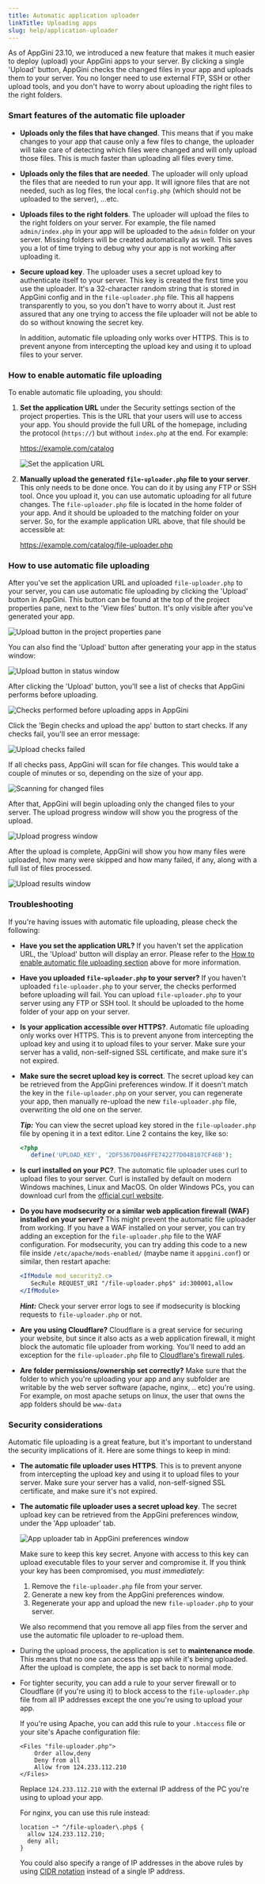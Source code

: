```yaml
---
title: Automatic application uploader
linkTitle: Uploading apps
slug: help/application-uploader
---
```


As of AppGini 23.10, we introduced a new feature that makes it much easier to deploy (upload) your AppGini apps to your server. By clicking a single 'Upload' button, AppGini checks the changed files in your app and uploads them to your server. You no longer need to use external FTP, SSH or other upload tools, and you don't have to worry about uploading the right files to the right folders.

### Smart features of the automatic file uploader

*   **Uploads only the files that have changed**. This means that if you make changes to your app that cause only a few files to change, the uploader will take care of detecting which files were changed and will only upload those files. This is much faster than uploading all files every time.
*   **Uploads only the files that are needed**. The uploader will only upload the files that are needed to run your app. It will ignore files that are not needed, such as log files, the local `config.php` (which should not be uploaded to the server), ...etc.
*   **Uploads files to the right folders**. The uploader will upload the files to the right folders on your server. For example, the file named `admin/index.php` in your app will be uploaded to the `admin` folder on your server. Missing folders will be created automatically as well. This saves you a lot of time trying to debug why your app is not working after uploading it.
*   **Secure upload key**. The uploader uses a secret upload key to authenticate itself to your server. This key is created the first time you use the uploader. It's a 32-character random string that is stored in AppGini config and in the `file-uploader.php` file. This all happens transparently to you, so you don't have to worry about it. Just rest assured that any one trying to access the file uploader will not be able to do so without knowing the secret key.
    
    In addition, automatic file uploading only works over HTTPS. This is to prevent anyone from intercepting the upload key and using it to upload files to your server.
    

### How to enable automatic file uploading

To enable automatic file uploading, you should:

1.  **Set the application URL** under the Security settings section of the project properties. This is the URL that your users will use to access your app. You should provide the full URL of the homepage, including the protocol (`https://`) but without `index.php` at the end. For example:
    
    https://example.com/catalog
    
    ![Set the application URL](https://cdn.bigprof.com/images/appgini-app-url.png)
    
2.  **Manually upload the generated `file-uploader.php` file to your server**. This only needs to be done once. You can do it by using any FTP or SSH tool. Once you upload it, you can use automatic uploading for all future changes. The `file-uploader.php` file is located in the home folder of your app. And it should be uploaded to the matching folder on your server. So, for the example application URL above, that file should be accessible at:
    
    https://example.com/catalog/file-uploader.php
    

### How to use automatic file uploading

After you've set the application URL and uploaded `file-uploader.php` to your server, you can use automatic file uploading by clicking the 'Upload' button in AppGini. This button can be found at the top of the project properties pane, next to the 'View files' button. It's only visible after you've generated your app.

![Upload button in the project properties pane](https://cdn.bigprof.com/images/appgini-upload-button-project-properties-pane.png)

You can also find the 'Upload' button after generating your app in the status window:

![Upload button in status window](https://cdn.bigprof.com/images/appgini-upload-button-app-generator-status-window.png)

After clicking the 'Upload' button, you'll see a list of checks that AppGini performs before uploading.

![Checks performed before uploading apps in AppGini](https://cdn.bigprof.com/images/appgini-app-uploader-start-checks.png)

Click the 'Begin checks and upload the app' button to start checks. If any checks fail, you'll see an error message:

![Upload checks failed](https://cdn.bigprof.com/images/appgini-app-uploader-checks-failed.png)

If all checks pass, AppGini will scan for file changes. This would take a couple of minutes or so, depending on the size of your app.

![Scanning for changed files](https://cdn.bigprof.com/images/appgini-upload-scanning-changed-files.png)

After that, AppGini will begin uploading only the changed files to your server. The upload progress window will show you the progress of the upload.

![Upload progress window](https://cdn.bigprof.com/images/appgini-upload-progrss.png)

After the upload is complete, AppGini will show you how many files were uploaded, how many were skipped and how many failed, if any, along with a full list of files processed.

![Upload results window](https://cdn.bigprof.com/images/appgini-upload-finished.png)

### Troubleshooting

If you're having issues with automatic file uploading, please check the following:

*   **Have you set the application URL?** If you haven't set the application URL, the 'Upload' button will display an error. Please refer to the [How to enable automatic file uploading section](#how-to-enable-automatic-file-uploading) above for more information.
*   **Have you uploaded `file-uploader.php` to your server?** If you haven't uploaded `file-uploader.php` to your server, the checks performed before uploading will fail. You can upload `file-uploader.php` to your server using any FTP or SSH tool. It should be uploaded to the home folder of your app on your server.
*   **Is your application accessible over HTTPS?**. Automatic file uploading only works over HTTPS. This is to prevent anyone from intercepting the upload key and using it to upload files to your server. Make sure your server has a valid, non-self-signed SSL certificate, and make sure it's not expired.
*   **Make sure the secret upload key is correct**. The secret upload key can be retrieved from the AppGini preferences window. If it doesn't match the key in the `file-uploader.php` on your server, you can regenerate your app, then manually re-upload the new `file-uploader.php` file, overwriting the old one on the server.
    
    _**Tip:**_ You can view the secret upload key stored in the `file-uploader.php` file by opening it in a text editor. Line 2 contains the key, like so:
    
    ```php
    <?php
       define('UPLOAD_KEY', '2DF5367D046FFE742277D04B107CF46B');
    ```
    
*   **Is curl installed on your PC?**. The automatic file uploader uses curl to upload files to your server. Curl is installed by default on modern Windows machines, Linux and MacOS. On older Windows PCs, you can download curl from the [official curl website](https://curl.se/windows/).
*   **Do you have modsecurity or a similar web application firewall (WAF) installed on your server?** This might prevent the automatic file uploader from working. If you have a WAF installed on your server, you can try adding an exception for the `file-uploader.php` file to the WAF configuration. For modsecurity, you can try adding this code to a new file inside `/etc/apache/mods-enabled/` (maybe name it `appgini.conf`) or similar, then restart apache:
    
    ```apache
    <IfModule mod_security2.c>
       SecRule REQUEST_URI "/file-uploader.php$" id:300001,allow
    </IfModule>
    ```
    
    _**Hint:**_ Check your server error logs to see if modsecurity is blocking requests to `file-uploader.php` or not.
    
*   **Are you using Cloudflare?** Cloudflare is a great service for securing your website, but since it also acts as a web application firewall, it might block the automatic file uploader from working. You'll need to add an exception for the `file-uploader.php` file to [Cloudflare's firewall rules](https://developers.cloudflare.com/waf/managed-rules/waf-exceptions/).
*   **Are folder permissions/ownership set correctly?** Make sure that the folder to which you're uploading your app and any subfolder are writable by the web server software (apache, nginx, .. etc) you're using. For example, on most apache setups on linux, the user that owns the app folders should be `www-data`

### Security considerations

Automatic file uploading is a great feature, but it's important to understand the security implications of it. Here are some things to keep in mind:

*   **The automatic file uploader uses HTTPS**. This is to prevent anyone from intercepting the upload key and using it to upload files to your server. Make sure your server has a valid, non-self-signed SSL certificate, and make sure it's not expired.
*   **The automatic file uploader uses a secret upload key**. The secret upload key can be retrieved from the AppGini preferences window, under the 'App uploader' tab.
    
    ![App uploader tab in AppGini preferences window](https://cdn.bigprof.com/images/appgini-preferences-app-uploader.png)
    
    Make sure to keep this key secret. Anyone with access to this key can upload executable files to your server and compromise it. If you think your key has been compromised, you _must immediately_:
    
    1.  Remove the `file-uploader.php` file from your server.
    2.  Generate a new key from the AppGini preferences window.
    3.  Regenerate your app and upload the new `file-uploader.php` to your server.
    
    We also recommend that you remove all app files from the server and use the automatic file uploader to re-upload them.
    
*   During the upload process, the application is set to **maintenance mode**. This means that no one can access the app while it's being uploaded. After the upload is complete, the app is set back to normal mode.
*   For tighter security, you can add a rule to your server firewall or to Cloudflare (if you're using it) to block access to the `file-uploader.php` file from all IP addresses except the one you're using to upload your app.
    
    If you're using Apache, you can add this rule to your `.htaccess` file or your site's Apache configuration file:
    
    ```
    <Files "file-uploader.php">
        Order allow,deny
        Deny from all
        Allow from 124.233.112.210
    </Files>
    ```
    
    Replace `124.233.112.210` with the external IP address of the PC you're using to upload your app.
    
    For nginx, you can use this rule instead:
    
    ```
    location ~* ^/file-uploader\.php$ {
      allow 124.233.112.210;
      deny all;
    }
    ```
    
    You could also specify a range of IP addresses in the above rules by using [CIDR notation](https://en.wikipedia.org/wiki/Classless_Inter-Domain_Routing#IPv4_CIDR_blocks) instead of a single IP address.
    

